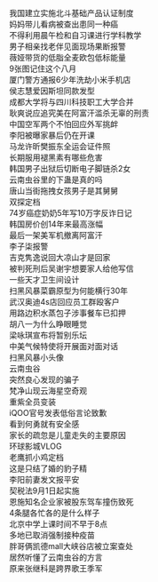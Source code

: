 我国建立实施北斗基础产品认证制度  
妈妈带儿看病被查出患同一种癌  
不得利用晨午检和自习课进行学科教学  
男子相亲找老伴见面现场果断报警  
薇娅带货的低脂全麦欧包低标能量  
9张图记住这个八月  
厦门警方通报6少年洗劫小米手机店  
侯志慧爱因斯坦同款发型  
成都大学将与四川科技职工大学合并  
耿爽说应追究美在阿富汗滥杀无辜的刑责  
中国空军两个不怕回应外军挑衅  
李阳被曝家暴后仍在开课  
马龙许昕樊振东全运会证件照  
长期服用褪黑素有哪些危害  
韩国男子出狱后切断电子脚链杀2女  
云南虫谷里的下蛊是真的吗  
唐山当街拖拽女孩男子是其舅舅  
双探定档  
74岁癌症奶奶5年写10万字反诈日记  
韩国房价创14年来最高涨幅  
最后一架美军机撤离阿富汗  
李子柒报警  
吉克隽逸说回大凉山才是回家  
被判死刑后吴谢宇想要家人给他写信  
一些天才卫生间设计  
扫黑风暴菜霸原型为何能横行30年  
武汉奥迪4s店回应员工群殴客户  
用路边积水蒸包子涉事餐车已扣押  
胡八一为什么睁眼睡觉  
梁咏琪宣布将暂别乐坛  
中美气候特使将开展面对面对话  
扫黑风暴小头像  
云南虫谷  
突然良心发现的骗子  
梵净山现云海星空奇观  
重紫全员变装  
iQOO官号发表低俗言论致歉  
看到何勇就有安全感  
家长的疏忽是儿童走失的主要原因  
环球影城VLOG  
老鹰抓小鸡定档  
这是只结了婚的豹子精  
李阳前妻发文报平安  
契税法9月1日起实施  
恩施知名企业家被股东驾车撞伤致死  
4条腿各忙各的是什么样子  
北京中学上课时间不早于8点  
多地已取消强制接种疫苗  
胖哥俩凯德mall大峡谷店被立案查处  
居然听懂了云南虫谷的方言  
原来张继科是跨界歌王季军  
